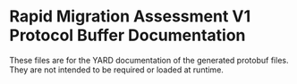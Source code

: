 # Rapid Migration Assessment V1 Protocol Buffer Documentation

These files are for the YARD documentation of the generated protobuf files.
They are not intended to be required or loaded at runtime.
